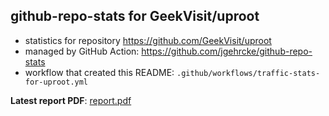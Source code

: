 ## github-repo-stats for GeekVisit/uproot

- statistics for repository https://github.com/GeekVisit/uproot
- managed by GitHub Action: https://github.com/jgehrcke/github-repo-stats
- workflow that created this README: `.github/workflows/traffic-stats-for-uproot.yml`

**Latest report PDF**: [report.pdf](https://github.com/GeekVisit/uproot/raw/github-repo-stats/GeekVisit/uproot/latest-report/report.pdf)


